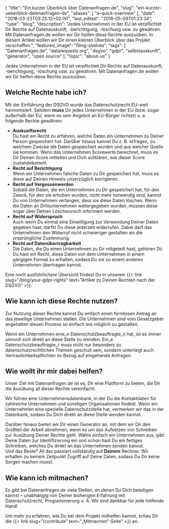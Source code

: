 {
    "title": "Ein kurzer Überblick über Datenanfragen.de",
    "slug": "ein-kurzer-ueberblick-datenanfragen-de",
    "aliases": [ "a-quick-overview" ],
    "date": "2018-03-23T03:25:12+02:00",
    "last_edited": "2018-05-09T01:23:34",
    "type": "blog",
    "description": "Jedes Unternehmen in der EU ist verpflichtet Dir Rechte auf Datenauskunft, -berichtigung, -löschung usw. zu gewähren. Mit Datenanfragen.de wollen wir Dir helfen diese Rechte auszuüben. In diesem Artikel wollen wir Dir einen kleinen Überblick über das Projekt verschaffen.",
    "featured_image": "filing-shelves",
    "tags": [ "Datenanfragen.de", "datarequests.org", "dsgvo", "gdpr", "selbstauskunft", "generator", "open source" ],
    "topic": "about-us"
}

Jedes Unternehmen in der EU ist verpflichtet Dir Rechte auf Datenauskunft, -berichtigung, -löschung usw. zu gewähren. Mit Datenanfragen.de wollen wir Dir helfen diese Rechte auszuüben.

## Welche Rechte habe ich?
Mit der Einführung der DSGVO wurde das Datenschutzrecht EU-weit harmonisiert. Seitdem **muss** Dir jedes Unternehmen in der EU (bzw. sogar außerhalb der EU, wenn es sein Angebot an EU-Bürger richtet) u.&nbsp;a. folgende Rechte gewähren:

* **Auskunftsrecht**  
Du hast ein Recht zu erfahren, welche Daten ein Unternehmen zu Deiner Person gespeichert hat. Darüber hinaus kannst Du z.&nbsp;B. erfragen, zu welchem Zwecke die Daten gespeichert wurden und aus welcher Quelle sie kommen. Wenn das Unternehmen Scorewerte berechnet, muss es Dir Deinen Score mitteilen und Dich aufklären, wie dieser Score zustandekommt.
* **Recht auf Berichtigung**  
Wenn ein Unternehmen falsche Daten zu Dir gespeichert hat, muss es diese auf Deinen Hinweis unverzüglich korrigieren.
* **Recht auf Vergessenwerden**  
Sobald die Daten, die ein Unternehmen zu Dir gespeichert hat, für den Zweck, für den sie erhoben wurden, nicht mehr notwendig sind, kannst Du von Unternehmen verlangen, dass sie diese Daten löschen. Wenn die Daten an Drittunternehmen weitergegeben wurden, müssen diese sogar über Deinen Löschwunsch informiert werden.  
* **Recht auf Widerspruch**  
Auch wenn Du einmal eine Einwilligung zur Verwendung Deiner Daten gegeben hast, darfst Du diese jederzeit widerrufen. Dabei darf das Unternehmen den Widerruf nicht schwieriger gestalten als die ursprüngliche Zustimmung.
* **Recht auf Datenübertragbarkeit**  
Die Daten, die Du einen Unternehmen zu Dir mitgeteilt hast, gehören Dir. Du hast ein Recht, diese Daten von dem Unternehmen in einem gängigen Format zu erhalten, sodass Du sie zu einem anderen Unternehmen übertragen kannst.

Eine noch ausführlichere Übersicht findest Du in unserem {{< link slug="/blog/your-gdpr-rights" text="Artikel zu Deinen Rechten nach der DSGVO" >}}.

## Wie kann ich diese Rechte nutzen?

Zur Nutzung dieser Rechte kannst Du einfach einen formlosen Antrag an das jeweilige Unternehmen stellen. Die Unternehmen sind vom Gesetzgeber angehalten diesen Prozess so einfach wie möglich zu gestalten.

Wenn ein Unternehmen eine_n Datenschutzbeauftragte_n hat, ist es immer sinnvoll sich direkt an diese Stelle zu wenden. Ein_e Datenschutzbeauftragte_r muss nicht nur besonders zu datenschutzrechtlichen Themen geschult sein, sondern unterliegt auch Vertraulichkeitspflichten im Bezug auf eingehende Anfragen.

## Wie wollt ihr mir dabei helfen?

Unser Ziel mit Datenanfragen.de ist es, Dir eine Plattform zu bieten, die Dir die Ausübung all dieser Rechte vereinfacht.

Wir führen eine Unternehmensdatenbank, in der Du die Kontaktdaten für zahlreiche Unternehmen und sonstigen Organisationen findest. Wenn ein Unternehmen eine spezielle Datenschutzstelle hat, vermerken wir das in der Datenbank, sodass Du Dich direkt an diese Stelle wenden kannst.

Darüber hinaus bieten wir Dir einen Generator an, mit dem wir Dir den Großteil der Arbeit abnehmen, wenn es um das Aufsetzen von Schreiben zur Ausübung Deiner Rechte geht. Wähle einfach ein Unternehmen aus, gibt Deine Daten zur Identifizierung ein und schon hast Du ein fertiges Schreiben, welches Du direkt an das Unternehmen senden kannst.  
Und das Beste? All das passiert vollständig auf **Deinem** Rechner. Wir erhalten zu keinem Zeitpunkt Zugriff auf Deine Daten, sodass Du Dir keine Sorgen machen musst.

## Wie kann ich mitmachen?

Es gibt bei Datenanfragen.de viele Stellen, an denen Du Dich beteiligen kannst – unabhängig von Deiner bisherigen Erfahrung mit Datenschutzrecht, Programmierung o.&nbsp;Ä. Wir sind dankbar für jede helfende Hand!

Um mehr zu erfahren, wie Du bei dem Projekt mithelfen kannst, schau Dir die {{< link slug="/contribute" text="„Mitmachen“-Seite" >}} an.
